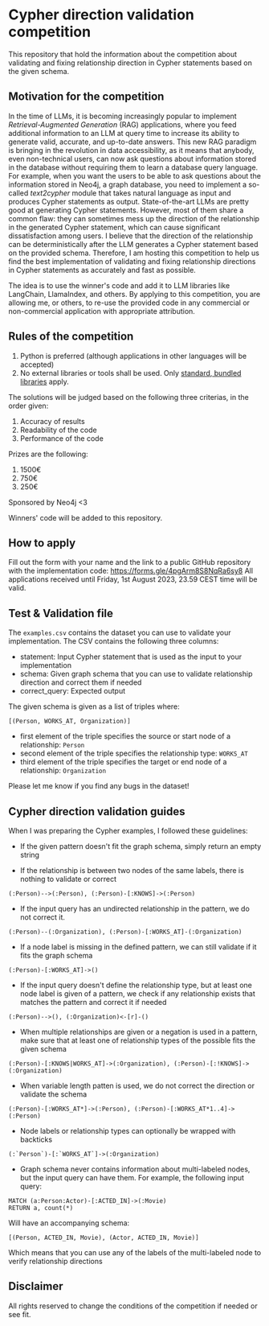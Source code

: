 # Cypher direction validation competition
This repository that hold the information about the competition about validating and fixing relationship direction in Cypher statements based on the given schema.

## Motivation for the competition

In the time of LLMs, it is becoming increasingly popular to implement _Retrieval-Augmented Generation_ (RAG) applications, where you feed additional information to an LLM at query time to increase its ability to generate valid, accurate, and up-to-date answers.
This new RAG paradigm is bringing in the revolution in data accessibility, as it means that anybody, even non-technical users, can now ask questions about information stored in the database without requiring them to learn a database query language.
For example, when you want the users to be able to ask questions about the information stored in Neo4j, a graph database, you need to implement a so-called _text2cypher_ module that takes natural language as input and produces Cypher statements as output.
State-of-the-art LLMs are pretty good at generating Cypher statements.
However, most of them share a common flaw: they can sometimes mess up the direction of the relationship in the generated Cypher statement, which can cause significant dissatisfaction among users.
I believe that the direction of the relationship can be deterministically after the LLM generates a Cypher statement based on the provided schema.
Therefore, I am hosting this competition to help us find the best implementation of validating and fixing relationship directions in Cypher statements as accurately and fast as possible.

The idea is to use the winner's code and add it to LLM libraries like LangChain, LlamaIndex, and others.
By applying to this competition, you are allowing me, or others, to re-use the provided code in any commercial or non-commercial application with appropriate attribution.

## Rules of the competition

1. Python is preferred (although applications in other languages will be accepted)
2. No external libraries or tools shall be used. Only [standard, bundled libraries](https://en.wikipedia.org/wiki/Standard_library) apply.

The solutions will be judged based on the following three criterias, in the order given:

1. Accuracy of results
2. Readability of the code
3. Performance of the code

Prizes are the following:

1. 1500€
2. 750€
3. 250€

Sponsored by Neo4j <3

Winners' code will be added to this repository.

## How to apply

Fill out the form with your name and the link to a public GitHub repository with the implementation code: https://forms.gle/4pgArm8S8NqRa6sy8
All applications received until Friday, 1st August 2023, 23.59 CEST time will be valid.

## Test & Validation file

The `examples.csv` contains the dataset you can use to validate your implementation.
The CSV contains the following three columns:

- statement: Input Cypher statement that is used as the input to your implementation
- schema: Given graph schema that you can use to validate relationship direction and correct them if needed
- correct_query: Expected output 

The given schema is given as a list of triples where:
```
[(Person, WORKS_AT, Organization)]
```

- first element of the triple specifies the source or start node of a relationship: `Person`
- second element of the triple specifies the relationship type: `WORKS_AT`
- third element of the triple specifies the target or end node of a relationship: `Organization` 

Please let me know if you find any bugs in the dataset!

## Cypher direction validation guides

When I was preparing the Cypher examples, I followed these guidelines:

- If the given pattern doesn't fit the graph schema, simply return an empty string

- If the relationship is between two nodes of the same labels, there is nothing to validate or correct
```
(:Person)-->(:Person), (:Person)-[:KNOWS]->(:Person)
```
- If the input query has an undirected relationship in the pattern, we do not correct it.
```
(:Person)--(:Organization), (:Person)-[:WORKS_AT]-(:Organization)
```
- If a node label is missing in the defined pattern, we can still validate if it fits the graph schema
```
(:Person)-[:WORKS_AT]->()
```
- If the input query doesn't define the relationship type, but at least one node label is given of a pattern, we check if any relationship exists that matches the pattern and correct it if needed
```
(:Person)-->(), (:Organization)<-[r]-()
```

- When multiple relationships are given or a negation is used in a pattern, make sure that at least one of relationship types of the possible fits the given schema
```
(:Person)-[:KNOWS|WORKS_AT]->(:Organization), (:Person)-[:!KNOWS]->(:Organization)
```

- When variable length patten is used, we do not correct the direction or validate the schema
```
(:Person)-[:WORKS_AT*]->(:Person), (:Person)-[:WORKS_AT*1..4]->(:Person) 
```

- Node labels or relationship types can optionally be wrapped with backticks
```
(:`Person`)-[:`WORKS_AT`]->(:Organization)
```

- Graph schema never contains information about multi-labeled nodes, but the input query can have them. For example, the following input query:
```
MATCH (a:Person:Actor)-[:ACTED_IN]->(:Movie)
RETURN a, count(*)
```

Will have an accompanying schema:

```
[(Person, ACTED_IN, Movie), (Actor, ACTED_IN, Movie)]
```

Which means that you can use any of the labels of the multi-labeled node to verify relationship directions

## Disclaimer

All rights reserved to change the conditions of the competition if needed or see fit.

